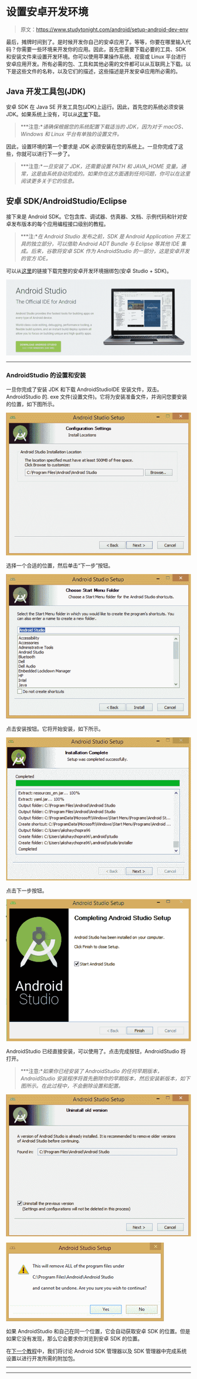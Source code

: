 # 设置安卓开发环境

> 原文：<https://www.studytonight.com/android/setup-android-dev-env>

最后，摊牌时间到了。是时候开发你自己的安卓应用了。等等，你要在哪里输入代码？你需要一些环境来开发你的应用。因此，首先您需要下载必要的工具、SDK 和安装文件来设置开发环境。你可以使用苹果操作系统、视窗或 Linux 平台进行安卓应用开发。所有必需的包、工具和其他必需的文件都可以从互联网上下载。以下是这些文件的名称，以及它们的描述，这些描述是开发安卓应用所必需的。

## Java 开发工具包(JDK)

安卓 SDK 在 Java SE 开发工具包(JDK)上运行。因此，首先您的系统必须安装 JDK。如果系统上没有，可以从[这里](http://www.oracle.com/technetwork/java/javase/downloads/index.html)下载。

> ***注意:**请确保根据您的系统配置下载适当的 JDK，因为对于 macOS、Windows 和 Linux 平台有单独的设置文件。*

因此，设置环境的第一个要求是 JDK 必须安装在您的系统上。一旦你完成了这些，你就可以进行下一步了。

> ***注意:**一旦安装了 JDK，还需要设置 PATH 和 JAVA_HOME 变量。通常，这是由系统自动完成的。如果你在这方面遇到任何问题，你可以在这里阅读更多关于它的信息。*

## 安卓 SDK/AndroidStudio/Eclipse

接下来是 Android SDK。它包含库、调试器、仿真器、文档、示例代码和针对安卓发布版本的每个应用编程接口级别的教程。

> ***注:**在 Android Studio 发布之前，SDK 是 Android Application 开发工具的独立部分，可以借助 Android ADT Bundle 与 Eclipse 等其他 IDE 集成。后来，谷歌将安卓 SDK 作为 AndroidStudio 的一部分，这是安卓开发的官方 IDE。*

可以从[这里](https://developer.android.com/studio/index.html#downloads)的链接下载完整的安卓开发环境捆绑包(安卓 Studio + SDK)。

![Setup Android Development Environment](img/a972a2b4e77419a7644e5e9364b51f85.png)

* * *

### AndroidStudio 的设置和安装

一旦你完成了安装 JDK 和下载 AndroidStudioIDE 安装文件，双击。AndroidStudio 的. exe 文件(设置文件)。它将为安装准备文件，并询问您要安装的位置，如下图所示。

![Setup Android Development Environment](img/6974919d28f5a7611a8d636094e4c204.png)

选择一个合适的位置，然后单击“下一步”按钮。

![Setup Android Development Environment](img/79c0721e5ba5143e8213490f731d09bb.png)

点击安装按钮。它将开始安装，如下所示。

![Setup Android Development Environment](img/ee1798560805bce00c008b442f5f409a.png)

点击下一步按钮。

![Setup Android Development Environment](img/8037ccc7aecd283d4e383ab31b40d7da.png)

AndroidStudio 已经直接安装，可以使用了。点击完成按钮，AndroidStudio 将打开。

> ***注意:**如果你已经安装了 AndroidStudio 的任何早期版本，AndroidStudio 安装程序将首先删除你的早期版本，然后安装新版本，如下图所示。在此过程中，不会删除设置和配置。*

![Setup Android Development Environment](img/c8d3c0a82f2eaac139f82095d6d8ee05.png)

![Setup Android Development Environment](img/a21a21bb16c34a5abdcc05f816c51a1b.png)

如果 AndroidStudio 和自己在同一个位置，它会自动获取安卓 SDK 的位置。但是如果它没有发现，那么它会要求你浏览到安卓 SDK 的位置。

在[下一个教程](adding-tools-packages-android-studio)中，我们将讨论 Android SDK 管理器以及 SDK 管理器中完成系统设置以进行开发所需的附加包。

* * *

* * *